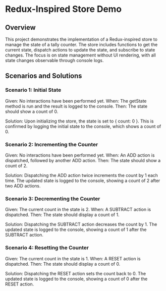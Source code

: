 # Redux-Inspired Store Demo
## Overview
This project demonstrates the implementation of a Redux-inspired store to manage the state of a tally counter. The store includes functions to get the current state, dispatch actions to update the state, and subscribe to state changes. The focus is on state management without UI rendering, with all state changes observable through console logs.

## Scenarios and Solutions
### Scenario 1: Initial State
Given: No interactions have been performed yet.
When: The getState method is run and the result is logged to the console.
Then: The state should show a count of 0.

Solution: Upon initializing the store, the state is set to { count: 0 }. This is confirmed by logging the initial state to the console, which shows a count of 0.

### Scenario 2: Incrementing the Counter
Given: No interactions have been performed yet.
When: An ADD action is dispatched, followed by another ADD action.
Then: The state should show a count of 2.

Solution: Dispatching the ADD action twice increments the count by 1 each time. The updated state is logged to the console, showing a count of 2 after two ADD actions.

### Scenario 3: Decrementing the Counter
Given: The current count in the state is 2.
When: A SUBTRACT action is dispatched.
Then: The state should display a count of 1.

Solution: Dispatching the SUBTRACT action decreases the count by 1. The updated state is logged to the console, showing a count of 1 after the SUBTRACT action.

### Scenario 4: Resetting the Counter
Given: The current count in the state is 1.
When: A RESET action is dispatched.
Then: The state should display a count of 0.

Solution: Dispatching the RESET action sets the count back to 0. The updated state is logged to the console, showing a count of 0 after the RESET action.